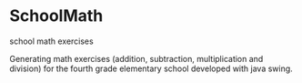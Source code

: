 # SchoolMath
school math exercises

Generating math exercises (addition, subtraction, multiplication and division)
for the fourth grade elementary school developed with java swing.

